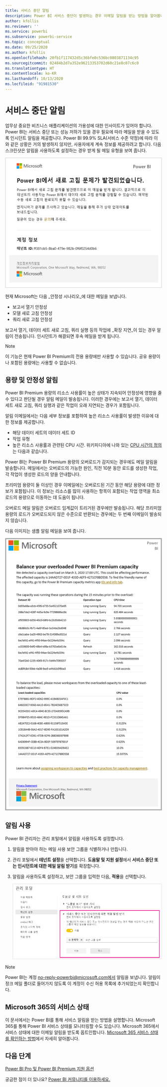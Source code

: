 ```yaml
---
title: 서비스 중단 알림
description: Power BI 서비스 중단이 발생하는 경우 이메일 알림을 받는 방법을 알아봅니다.
author: kfollis
ms.reviewer: ''
ms.service: powerbi
ms.subservice: powerbi-service
ms.topic: conceptual
ms.date: 09/25/2020
ms.author: kfollis
ms.openlocfilehash: 20fb1f117432d5c36bfe0c536bc0803871134c95
ms.sourcegitcommit: 02484b2d7a352e96213353702d60c21e8c07c6c0
ms.translationtype: HT
ms.contentlocale: ko-KR
ms.lasthandoff: 10/13/2020
ms.locfileid: "91981530"
---
```

# <a name="service-interruption-notifications"></a>서비스 중단 알림

업무상 중요한 비즈니스 애플리케이션의 가용성에 대한 인사이트가 있어야 합니다. Power BI는 서비스 중단 또는 성능 저하가 있을 경우 필요에 따라 메일을 받을 수 있도록 인시던트 알림을 제공합니다. Power BI 99.9% SLA(서비스 수준 약정)에 따라 이와 같은 상황은 거의 발생하지 않지만, 사용자에게 계속 정보를 제공하려고 합니다. 다음 스크린샷은 알림을 사용하도록 설정하는 경우 받게 될 메일 유형을 보여 줍니다.

![알림 메일 새로 고침](media/service-interruption-notifications/refresh-notification-email.png)

현재 Microsoft는 다음 _안정성 시나리오_에 대한 메일을 보냅니다.

- 보고서 열기 안정성
- 모델 새로 고침 안정성
- 쿼리 새로 고침 안정성

보고서 열기, 데이터 세트 새로 고침, 쿼리 실행 등의 작업에 _확장 지연_이 있는 경우 알림이 전송됩니다. 인시던트가 해결되면 후속 메일을 받게 됩니다.

> [!NOTE]
> 이 기능은 현재 Power BI Premium의 전용 용량에만 사용할 수 있습니다. 공유 용량이나 포함된 용량에는 사용할 수 없습니다.

## <a name="capacity-and-reliability-notifications"></a>용량 및 안정성 알림

Power BI Premium 용량의 리소스 사용률이 높은 상태가 지속되어 안정성에 영향을 줄 수 있다고 판단될 경우 알림 메일이 발송됩니다. 이러한 경우에는 보고서 열기, 데이터 세트 새로 고침, 쿼리 실행과 같은 작업이 오래 지연되는 경우가 포함됩니다. 

알림 이메일에서는 다음 세부 정보를 포함하여 높은 리소스 사용률이 발생한 이유에 대한 정보를 제공합니다.

* 해당 데이터 세트의 데이터 세트 ID
* 작업 유형
* 높은 리소스 사용률과 관련된 CPU 시간. 위키피디아에 나와 있는 [CPU 시간의 정의](https://wikipedia.org/wiki/CPU_time)는 다음과 같습니다.

Power BI는 Power BI Premium 용량의 오버로드가 감지되는 경우에도 메일 알림을 발송합니다. 메일에서는 오버로드의 가능한 원인, 직전 10분 동안 로드를 생성한 작업, 각 작업이 생성한 로드의 양을 안내합니다.

프리미엄 용량이 둘 이상인 경우 이메일에는 오버로드된 기간 동안 해당 용량에 대한 정보가 포함됩니다. 이 정보는 리소스를 많이 사용하는 항목이 포함되는 작업 영역을 최소 로드의 용량으로 이동하는 데 도움이 됩니다.

오버로드 메일 알림은 오버로드 임계값이 트리거된 경우에만 발송됩니다. 해당 프리미엄 용량의 로드가 오버로드되지 않은 수준으로 반환되는 경우에는 두 번째 이메일이 발송되지 않습니다.

다음 이미지는 샘플 알림 메일을 보여 줍니다.

![오버로드 용량 알림 메일](media/service-interruption-notifications/refresh-notification-email-2.png)


## <a name="enable-notifications"></a>알림 사용

Power BI 관리자는 관리 포털에서 알림을 사용하도록 설정합니다.

1. 알림을 받아야 하는 메일 사용 보안 그룹을 식별하거나 만듭니다.

1. 관리 포털에서 **테넌트 설정**을 선택합니다. **도움말 및 지원 설정**에서 **서비스 중단 또는 인시던트에 대한 메일 알림 받기**를 확장합니다.

1. 알림을 사용하도록 설정하고, 보안 그룹을 입력한 다음, **적용**을 선택합니다.

    ![서비스 알림 사용](media/service-interruption-notifications/enable-notifications.png)

> [!NOTE]
> Power BI는 계정 no-reply-powerbi@microsoft.com에서 알림을 보냅니다. 알림이 정크 메일 폴더로 들어가지 않도록 이 계정이 수신 허용 목록에 추가되었는지 확인합니다.

## <a name="service-health-in-microsoft-365"></a>Microsoft 365의 서비스 상태

이 문서에서는 Power BI를 통해 서비스 알림을 받는 방법을 설명합니다. Microsoft 365를 통해 Power BI 서비스 상태를 모니터링할 수도 있습니다. Microsoft 365에서 서비스 상태에 대한 이메일 알림을 받도록 옵트인합니다. [Microsoft 365 서비스 상태를 확인하는 방법](/microsoft-365/enterprise/view-service-health)에서 자세히 알아봅니다.

## <a name="next-steps"></a>다음 단계

[Power BI Pro 및 Power BI Premium 지원 옵션](service-support-options.md)

궁금한 점이 더 있나요? [Power BI 커뮤니티를 이용하세요.](https://community.powerbi.com/)